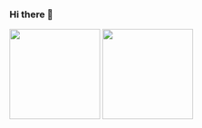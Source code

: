 ### Hi there 👋

<!--
**rafaelheitor/rafaelheitor** is a ✨ _special_ ✨ repository because its `README.md` (this file) appears on your GitHub profile.

<div>
    <img width="100" src="https://user-images.githubusercontent.com/75498529/178064643-df5428e1-17c4-4df4-9f05-66670e922198.gif"/>
</div>

##


Here are some ideas to get you started:

- 🔭 I’m currently working on ...
- 🌱 I’m currently learning ...
- 👯 I’m looking to collaborate on ...
- 🤔 I’m looking for help with ...
- 💬 Ask me about ...
- 📫 How to reach me: ...
- 😄 Pronouns: ...
- ⚡ Fun fact: ...
-->

<div>
    <img height="160em" src="https://github-readme-stats.vercel.app/api?username=rafaelheitor&show_icons=true&theme=radical"/>
    <img height="160em" src="https://github-readme-stats.vercel.app/api/top-langs/?username=makuntz&layout=compact&theme=radical"/>
</div>
